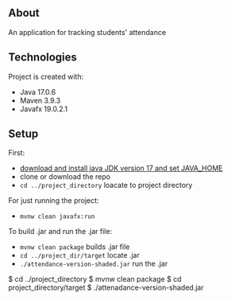 ## About
An application for tracking students' attendance

## Technologies
Project is created with:
* Java 17.0.6
* Maven 3.9.3
* Javafx 19.0.2.1
	
## Setup
First:

* [download and install java JDK version 17 and set JAVA_HOME](https://docs.oracle.com/cd/E19182-01/821-0917/inst_jdk_javahome_t/index.html)
* clone or download the repo
* `cd ../project_directory` loacate to project directory

For just running the project:

* `mvnw clean javafx:run`

To build .jar and run the .jar file:

* `mvnw clean package` builds .jar file
* `cd ../project_dir/target` locate .jar
* `./attendance-version-shaded.jar` run the .jar



$ cd ../project_directory
$ mvnw clean package
$ cd project_directory/target
$ ./attenadance-version-shaded.jar
```
